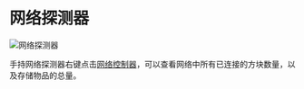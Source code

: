 # 网络探测器

![网络探测器](https://cdn.jsdelivr.net/gh/GuizhanCraft/Networks-Wiki/images/network-probe.png ':size=25%')

手持网络探测器右键点击[网络控制器](./Network-Controller)，可以查看网络中所有已连接的方块数量，以及存储物品的总量。
